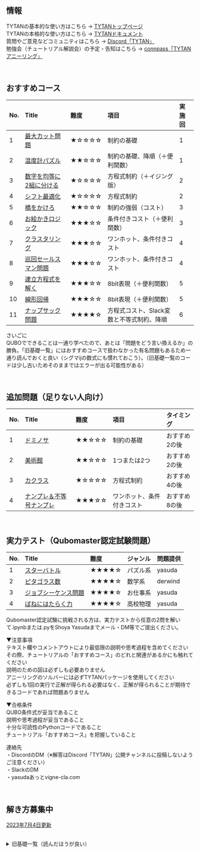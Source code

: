 ## 情報

TYTANの基本的な使い方はこちら → [TYTANトップページ](https://github.com/tytansdk/tytan)<br>
TYTANの本格的な使い方はこちら → [TYTANドキュメント](https://github.com/tytansdk/tytan/blob/main/document%20.md)<br>
質問やご意見などコミュニティはこちら → [Discord「TYTAN」](https://discord.gg/qT5etstPW8)<br>
勉強会（チュートリアル解説会）の予定・告知はこちら → [connpass「TYTANアニーリング」](https://mdrft.connpass.com/event/)

<br>

## おすすめコース
|No.|Title|難度|項目|実施回|
|:--|:--|:--|:--|:--|
|1|<a href="https://colab.research.google.com/drive/1cPM7qx-mTIqxHQztKHJuW3EaCHn5hegg?usp=sharing" target="_blank">最大カット問題</a>|★☆☆☆☆|制約の基礎|1|
|2|<a href="https://colab.research.google.com/drive/1OkfbSQskWgyzKpbElqMEpd4ZhU9X05vv?usp=sharing" target="_blank">温度計パズル</a>|★★☆☆☆|制約の基礎、降順（＋便利関数）|1|
|3|<a href="https://colab.research.google.com/drive/18pth1OMi2c9YO-hUC1sPxpjSKJoRnPIE?usp=sharing" target="_blank">数字を均等に2組に分ける</a>|★☆☆☆☆|方程式制約（＋イジング版）|2|
|4|<a href="https://colab.research.google.com/drive/1OYLy5kEcYwK59nCJH7IUZOU2gQc3w-Ku?usp=sharing" target="_blank">シフト最適化</a>|★☆☆☆☆|方程式制約|2|
|5|<a href="https://colab.research.google.com/drive/1oOEfCP9Ds9RvNwuE2Ri8PPw0o-FeW2TU?usp=sharing" target="_blank">橋をかけろ</a>|★★☆☆☆|制約の強弱（コスト）|3|
|6|<a href="https://colab.research.google.com/drive/1WwsQkrIGS7YMz26BvrExIBD3MvpxEhzT?usp=sharing" target="_blank">お絵かきロジック</a>|★★★☆☆|条件付きコスト（＋便利関数）|3|
|7|<a href="https://colab.research.google.com/drive/1ENTU11JxMPujaNx0MJ3gycamt8rZB3Xw?usp=sharing" target="_blank">クラスタリング</a>|★★★☆☆|ワンホット、条件付きコスト|4|
|8|<a href="https://colab.research.google.com/drive/17EVg0h-yMPm_qYLw8XMsCwCydaSDqajx?usp=sharing" target="_blank">巡回セールスマン問題</a>|★★★☆☆|ワンホット、条件付きコスト|4|
|9|<a href="https://colab.research.google.com/drive/1Tdi6jJUtgStU4ip6F0t0NUXxn7urPH8d?usp=sharing" target="_blank">連立方程式を解く</a>|★★★☆☆|8bit表現（＋便利関数）|5|
|10|<a href="https://colab.research.google.com/drive/1Zt9FFF48S0tYRgpoiTOaLxiaHpWjTgLg?usp=sharing" target="_blank">線形回帰</a>|★★★☆☆|8bit表現（＋便利関数）|5|
|11|<a href="https://colab.research.google.com/drive/128pWGsIQc5SZRZAwL-2cOlaWu5IbBZwT?usp=sharing" target="_blank">ナップサック問題</a>|★★★★☆|方程式コスト、Slack変数と不等式制約、降順|6|

さいごに<br>
QUBOでできることは一通り学べたので、あとは「問題をどう言い換えるか」の勝負。「旧基礎一覧」にはおすすめコースで扱わなかった有名問題もあるため一通り読んでおくと良い（シグマijの数式にも慣れておこう）。（旧基礎一覧のコードは少し古いためそのままではエラーが出る可能性がある）

<br>

## 追加問題（足りない人向け）
|No.|Title|難度|項目|タイミング|
|:--|:--|:--|:--|:--|
|1|<a href="https://colab.research.google.com/drive/1ty72wZZyWtxLsCkDPeHlYo-MTmpxzeVY?usp=sharing" target="_blank">ドミノサ</a>|★★☆☆☆|制約の基礎|おすすめ2の後|
|2|<a href="https://colab.research.google.com/drive/1oRoYlTXzLq6uLoG_gm4kX6gLAPZN0Fw8?usp=sharing" target="_blank">美術館</a>|★★☆☆☆|1つまたは2つ|おすすめ2の後|
|3|<a href="https://colab.research.google.com/drive/1-vrk7FUOGxf4odsB8KRe0lwjC-yf4ChN?usp=sharing" target="_blank">カクラス</a>|★☆☆☆☆|方程式制約|おすすめ4の後|
|4|<a href="https://colab.research.google.com/drive/1jP54pecRhdMgI1BMtdcI_sXWM1UZkjTm?usp=sharing" target="_blank">ナンプレ＆不等号ナンプレ</a>|★★★☆☆|ワンホット、条件付きコスト|おすすめ8の後|

<br>

## 実力テスト（Qubomaster認定試験問題）
|No.|Title|難度|ジャンル|問題提供|
|:--|:--|:--|:--|:--|
|1|<a href="https://colab.research.google.com/drive/1bMO0k-uvSkj8x0Hjrx-7nsI694w6s5S_?usp=sharing" target="_blank">スターバトル</a>|★★★★☆|パズル系|yasuda|
|2|<a href="https://colab.research.google.com/drive/11UzMBeLhuVIiuo7QpoMHQKcP-2OGNnRs?usp=sharing" target="_blank">ピタゴラス数</a>|★★★★☆|数学系|derwind|
|3|<a href="https://colab.research.google.com/drive/1dRgHQq5kWxVkQ2-y9NL266kROnq_sVeW?usp=sharing" target="_blank">ジョブシーケンス問題</a>|★★★★☆|お仕事系|yasuda|
|4|<a href="https://colab.research.google.com/drive/1BLTWenIX0cjffwH9B6mpw-HRE24BkSNj?usp=sharing" target="_blank">ばねにはたらく力</a>|★★★★☆|高校物理|yasuda|

Qubomaster認定試験に挑戦される方は、実力テストから任意の2問を解いて.ipynbまたは.pyをShoya Yasudaまでメール・DM等でご提出ください。

▼注意事項<br>
テキスト欄やコメントアウトにより最低限の説明や思考過程を含めてください<br>
その際、チュートリアルの「おすすめコース」のどれと関連があるかにも触れてください<br>
説明のための図は必ずしも必要ありません<br>
アニーリングのソルバーには必ずTYTANパッケージを使用してください<br>
必ずしも1回の実行で正解が得られる必要はなく、正解が得られることが期待できるコードであれば問題ありません<br>

▼合格条件<br>
QUBO条件式が妥当であること<br>
説明や思考過程が妥当であること<br>
十分な可読性のPythonコードであること<br>
チュートリアル「おすすめコース」を把握していること<br>

連絡先<br>
・DiscordのDM（※解答はDiscord「TYTAN」公開チャンネルに投稿しないようご注意ください）<br>
・SlackのDM<br>
・yasudaあっとvigne-cla.com

<br>

## 解き方募集中
<a href="https://colab.research.google.com/drive/19dKlsKyQMjvdRyCg1hwCAg_WbRlS3dJV?usp=drive_link" target="_blank">2023年7月4日更新</a>


<br>

<details>
<summary>旧基礎一覧（読んだほうが良い）</summary><div>

## 旧基礎一覧
|File|Title|実施日|
|:--|:--|:--|
|tutorial00.|<a href="tutorial/tutorial00_networkx.ipynb">ネットワークX</a>|2023/04/11|
|tutorial01.|<a href="tutorial/tutorial01_qubo.ipynb">イジングとQUBO</a>|2023/04/14|
|tutorial02.|<a href="tutorial/tutorial02_maxcut.ipynb">マックスカット問題、自然数分割問題</a>|2023/05/17|
|tutorial03.|<a href="tutorial/tutorial03_bil.ipynb">整数計画問題</a>|2023/05/17|
|tutorial04.|<a href="tutorial/tutorial04_graphcoloring.ipynb">グラフ分割問題、グラフカラーリング問題</a>|2023/05/17|
|tutorial05.|<a href="tutorial/tutorial05_cliques.ipynb">クリーク判定問題、クリークカバー問題</a>||
|tutorial06.|<a href="tutorial/tutorial06_job_sequencing_problem.ipynb">ジョブシークエンス、ナップザック問題</a>|★ジョブシーケンスのD-waveにまだ間違いがあります。実力テストの参考にされる場合はご注意ください！|
|tutorial07.|<a href="tutorial/tutorial07_setcover_setpacking.ipynb">セットカバー、セットパッキング</a>||
|tutorial08.|<a href="tutorial/tutorial08_clustering_vertex_cover.ipynb">クラスタリング、頂点被覆問題</a>||
|tutorial09.|<a href="tutorial/tutorial09_trafficflow_optimization.ipynb">交通最適化問題</a>||
|tutorial10.|<a href="tutorial/tutorial10_liner_reg.ipynb">イジング線形回帰</a>||
</div></details>
